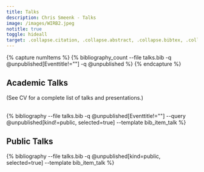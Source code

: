 ```yaml
---
title: Talks
description: Chris Smeenk - Talks
image: /images/WIRB2.jpeg
notitle: true
toggle: hideall
target: .collapse.citation, .collapse.abstract, .collapse.bibtex, .collapse.fullentry
---
```


{% capture numItems %}
{% bibliography_count --file talks.bib -q @unpublished[Eventtitle!=""] -q @unpublished %}
{% endcapture %}

<p></p>
<h2 class="bibliography" style="counter-reset:bibitem {{numItems|plus:1}}">
	<a class="plus-icon minus" data-toggle="collapse"  data-target=".collapse.talks" data-text="Collapse">Academic Talks</a></h2>

<p>(See CV for a complete list of talks and presentations.)<br><br></p>


<div class="nolisting collapse talks show">
{% bibliography --file talks.bib -q @unpublished[Eventtitle!=""] --query @unpublished[kind!=public, selected=true] --template bib_item_talk %}
</div>

<p></p>
<h2 class="bibliography">
	<a class="plus-icon minus" data-toggle="collapse"  data-target=".collapse.public" data-text="Collapse">Public Talks</a></h2>

<div class="nolisting public collapse show">
{% bibliography --file talks.bib -q @unpublished[kind=public, selected=true] --template bib_item_talk %}
</div>


